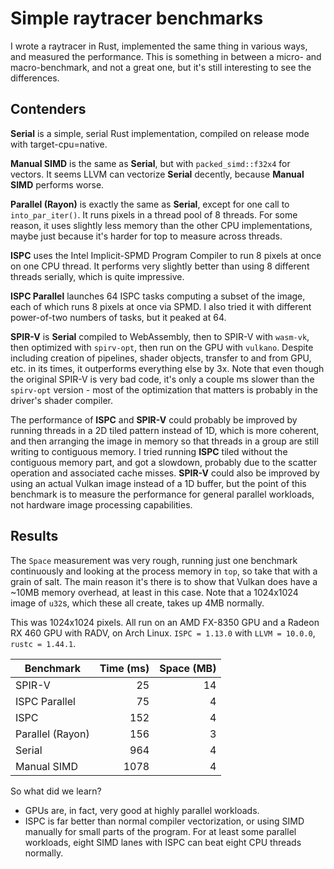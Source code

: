 # Simple raytracer benchmarks

I wrote a raytracer in Rust, implemented the same thing in various ways, and measured the performance.
This is something in between a micro- and macro-benchmark, and not a great one, but it's still interesting to see the differences.

## Contenders

**Serial** is a simple, serial Rust implementation, compiled on release mode with target-cpu=native.

**Manual SIMD** is the same as **Serial**, but with `packed_simd::f32x4` for vectors.
It seems LLVM can vectorize **Serial** decently, because **Manual SIMD** performs worse.

**Parallel (Rayon)** is exactly the same as **Serial**, except for one call to `into_par_iter()`.
It runs pixels in a thread pool of 8 threads. For some reason, it uses slightly less memory than the other CPU implementations, maybe just because it's harder for top to measure across threads.

**ISPC** uses the Intel Implicit-SPMD Program Compiler to run 8 pixels at once on one CPU thread.
It performs very slightly better than using 8 different threads serially, which is quite impressive.

**ISPC Parallel** launches 64 ISPC tasks computing a subset of the image, each of which runs 8 pixels at once via SPMD.
I also tried it with different power-of-two numbers of tasks, but it peaked at 64.

**SPIR-V** is **Serial** compiled to WebAssembly, then to SPIR-V with `wasm-vk`, then optimized with `spirv-opt`, then run on the GPU with `vulkano`.
Despite including creation of pipelines, shader objects, transfer to and from GPU, etc. in its times, it outperforms everything else by 3x.
Note that even though the original SPIR-V is very bad code, it's only a couple ms slower than the `spirv-opt` version - most of the optimization that matters is probably in the driver's shader compiler.

The performance of **ISPC** and **SPIR-V** could probably be improved by running threads in a 2D tiled pattern instead of 1D, which is more coherent, and then arranging the image in memory so that threads in a group are still writing to contiguous memory.
I tried running **ISPC** tiled without the contiguous memory part, and got a slowdown, probably due to the scatter operation and associated cache misses.
**SPIR-V** could also be improved by using an actual Vulkan image instead of a 1D buffer, but the point of this benchmark is to measure the performance for general parallel workloads, not hardware image processing capabilities.

## Results

The `Space` measurement was very rough, running just one benchmark continuously and looking at the process memory in `top`, so take that with a grain of salt.
The main reason it's there is to show that Vulkan does have a ~10MB memory overhead, at least in this case.
Note that a 1024x1024 image of `u32`s, which these all create, takes up 4MB normally.

This was 1024x1024 pixels. All run on an AMD FX-8350 GPU and a Radeon RX 460 GPU with RADV, on Arch Linux.
`ISPC = 1.13.0` with `LLVM = 10.0.0`, `rustc = 1.44.1`.

| Benchmark        | Time (ms) | Space (MB) |
| ---------------- | ---------:| ----------:|
| SPIR-V           |        25 |         14 |
| ISPC Parallel    |        75 |          4 |
| ISPC             |       152 |          4 |
| Parallel (Rayon) |       156 |          3 |
| Serial           |       964 |          4 |
| Manual SIMD      |      1078 |          4 |

So what did we learn?
- GPUs are, in fact, very good at highly parallel workloads.
- ISPC is far better than normal compiler vectorization, or using SIMD manually for small parts of the program. For at least some parallel workloads, eight SIMD lanes with ISPC can beat eight CPU threads normally.
